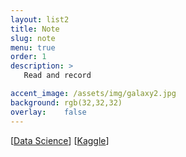 ```yaml
---
layout: list2
title: Note
slug: note
menu: true
order: 1
description: >
   Read and record

accent_image: /assets/img/galaxy2.jpg
background: rgb(32,32,32)
overlay:    false
---
```

[[Data Science](/tag-data-science)]
[[Kaggle](/tag-data-science)]